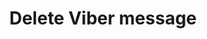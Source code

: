 ---
title: Delete Viber message
excerpt: The method is used for deleting base Viber message.
api:
  file: yespoio.json
  operationId: deleteViberMessage
deprecated: false
hidden: false
metadata:
  title: ''
  description: ''
  robots: index
next:
  description: ''
---